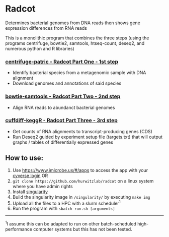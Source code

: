 # Radcot
Determines bacterial genomes from DNA reads then shows gene expression differences from RNA reads

This is a monolithic program that combines the three steps
(using the programs centrifuge, bowtie2, samtools, htseq-count, deseq2, and numerous python and R libraries)

### [centrifuge-patric - Radcot Part One - 1st step](https://github.com/hurwitzlab/centrifuge-patric)
- Identify bacterial species from a metagenomic sample with DNA alignment
- Download genomes and annotations of said species

### [bowtie-samtools - Radcot Part Two - 2nd step](https://github.com/hurwitzlab/bowtie-samtools)
- Align RNA reads to abundanct bacterial genomes

### [cuffdiff-keggR - Radcot Part Three - 3rd step](https://github.com/hurwitzlab/cuffdiff-keggR)
- Get counts of RNA alignments to transcript-producing genes (CDS)
- Run Deseq2 guided by experiment setup file (targets.txt) that will output graphs / tables of differentially expressed genes

## How to use:
1. Use https://www.imicrobe.us/#/apps to access the app with your [cyverse login](http://www.cyverse.org/create-account)
OR
1. `git clone https://github.com/hurwitzlab/radcot` on a linux system where you have admin rights
2. Install [singularity](http://singularity.lbl.gov/all-releases)
3. Build the singularity image in `/singularity/` by executing `make img`
4. Upload all the files to a HPC with a slurm scheduler<sup>1</sup>
5. Run the program with `sbatch run.sh [arguments]`

---
<sup>1</sup>I assume this can be adapted to run on other 
batch-scheduled high-performance computer systems 
but this has not been tested.
